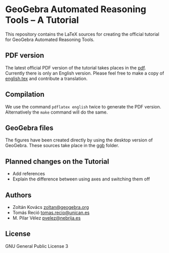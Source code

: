 # GeoGebra Automated Reasoning Tools – A Tutorial

This repository contains the LaTeX sources for creating the official tutorial for GeoGebra Automated Reasoning Tools.

## PDF version

The latest official PDF version of the tutorial takes places in the [pdf](pdf). Currently there is only an English version.
Please feel free to make a copy of [english.tex](english.tex) and contribute a translation.

## Compilation

We use the command `pdflatex english` twice to generate the PDF version. Alternatively the `make` command will do
the same.

## GeoGebra files

The figures have been created directly by using the desktop version of GeoGebra. These sources take place in the [ggb](ggb) folder.

## Planned changes on the Tutorial
* Add references
* Explain the difference between using axes and switching them off

## Authors
* Zoltán Kovács <zoltan@geogebra.org>
* Tomás Reció <tomas.recio@unican.es>
* M. Pilar Vélez <pvelez@nebrija.es>

## License
GNU General Public License 3
